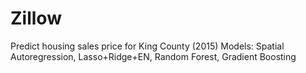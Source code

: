 # Zillow
Predict housing sales price for King County (2015)
Models: Spatial Autoregression, Lasso+Ridge+EN, Random Forest, Gradient Boosting
